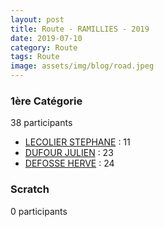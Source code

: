 ```yaml
---
layout: post
title: Route - RAMILLIES - 2019
date: 2019-07-10
category: Route
tags: Route
image: assets/img/blog/road.jpeg
---
```


### 1ère Catégorie
38 participants
- [LECOLIER STEPHANE](https://teamspecializedlille.github.io/works/lecolierstephane) : 11
- [DUFOUR JULIEN](https://teamspecializedlille.github.io/works/dufourjulien) : 23
- [DEFOSSE HERVE](https://teamspecializedlille.github.io/works/defosseherve) : 24

### Scratch
0 participants
